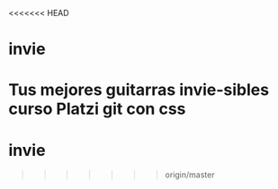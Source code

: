 <<<<<<< HEAD
# invie
Tus mejores guitarras invie-sibles curso Platzi
git con css 
=======
# invie
>>>>>>> origin/master
